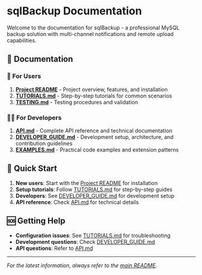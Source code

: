 # sqlBackup Documentation

Welcome to the documentation for sqlBackup - a professional MySQL backup solution with multi-channel notifications and remote upload capabilities.

## 📖 Documentation

### 🚀 For Users

1. **[Project README](../README.md)** - Project overview, features, and installation
2. **[TUTORIALS.md](TUTORIALS.md)** - Step-by-step tutorials for common scenarios
3. **[TESTING.md](TESTING.md)** - Testing procedures and validation

### 👩‍💻 For Developers

1. **[API.md](API.md)** - Complete API reference and technical documentation
2. **[DEVELOPER_GUIDE.md](DEVELOPER_GUIDE.md)** - Development setup, architecture, and contribution guidelines
3. **[EXAMPLES.md](EXAMPLES.md)** - Practical code examples and extension patterns

## 🚀 Quick Start

1. **New users**: Start with the [Project README](../README.md) for installation
2. **Setup tutorials**: Follow [TUTORIALS.md](TUTORIALS.md) for step-by-step guides
3. **Developers**: See [DEVELOPER_GUIDE.md](DEVELOPER_GUIDE.md) for development setup
4. **API reference**: Check [API.md](API.md) for technical details

## 🆘 Getting Help

- **Configuration issues**: See [TUTORIALS.md](TUTORIALS.md) for troubleshooting
- **Development questions**: Check [DEVELOPER_GUIDE.md](DEVELOPER_GUIDE.md)
- **API questions**: Refer to [API.md](API.md)

---

*For the latest information, always refer to the [main README](../README.md).*
